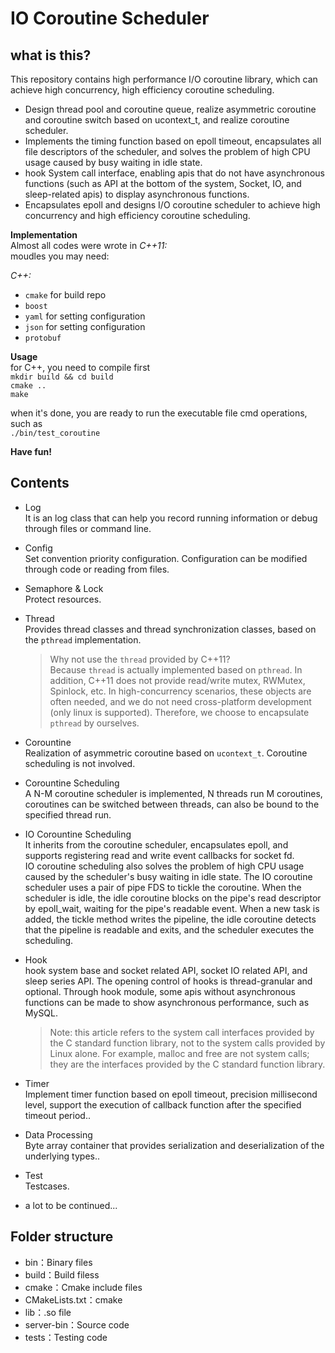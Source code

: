 # IO Coroutine Scheduler

## what is this?
This repository contains high performance I/O coroutine library, which can achieve high concurrency, high efficiency coroutine scheduling.

- Design thread pool and coroutine queue, realize asymmetric coroutine and coroutine switch based on ucontext_t, and realize coroutine scheduler.
- Implements the timing function based on epoll timeout, encapsulates all file descriptors of the scheduler, and solves the problem of high CPU usage caused by busy waiting in idle state.
- hook System call interface, enabling apis that do not have asynchronous functions (such as API at the bottom of the system, Socket, IO, and sleep-related apis) to display asynchronous functions.
- Encapsulates epoll and designs I/O coroutine scheduler to achieve high concurrency and high efficiency coroutine scheduling.

<strong>Implementation</strong>  
Almost all codes were wrote in _C++11:_   
moudles you may need:  

_C++:_  
- `cmake` for build repo  
- `boost`   
- `yaml` for setting configuration
- `json` for setting configuration
- `protobuf`

<strong>Usage</strong>  
for C++, you need to compile first  
    `mkdir build && cd build`  
    `cmake ..`  
    `make`  

when it's done, you are ready to run the executable file cmd operations, such as   
    `./bin/test_coroutine`  

<strong>Have fun!</strong>  

## Contents
* Log  
It is an log class that can help you record running information or debug through files or command line.  

* Config  
Set convention priority configuration. Configuration can be modified through code or reading from files.

* Semaphore & Lock  
Protect resources.  

* Thread  
Provides thread classes and thread synchronization classes, based on the `pthread` implementation.
    > Why not use the `thread` provided by C++11?  
    > Because `thread` is actually implemented based on `pthread`. In addition, C++11 does not provide read/write mutex, RWMutex, Spinlock, etc. In high-concurrency scenarios, these objects are often needed, and we do not need cross-platform development (only linux is supported). Therefore, we choose to encapsulate `pthread` by ourselves.

* Corountine  
Realization of asymmetric coroutine based on `ucontext_t`. Coroutine scheduling is not involved.  

* Corountine Scheduling  
A N-M coroutine scheduler is implemented, N threads run M coroutines, coroutines can be switched between threads, can also be bound to the specified thread run.

* IO Corountine Scheduling  
It inherits from the coroutine scheduler, encapsulates epoll, and supports registering read and write event callbacks for socket fd.  
IO coroutine scheduling also solves the problem of high CPU usage caused by the scheduler's busy waiting in idle state. The IO coroutine scheduler uses a pair of pipe FDS to tickle the coroutine. When the scheduler is idle, the idle coroutine blocks on the pipe's read descriptor by epoll_wait, waiting for the pipe's readable event. When a new task is added, the tickle method writes the pipeline, the idle coroutine detects that the pipeline is readable and exits, and the scheduler executes the scheduling. 

* Hook  
hook system base and socket related API, socket IO related API, and sleep series API. The opening control of hooks is thread-granular and optional. Through hook module, some apis without asynchronous functions can be made to show asynchronous performance, such as MySQL.
    > Note: this article refers to the system call interfaces provided by the C standard function library, not to the system calls provided by Linux alone. For example, malloc and free are not system calls; they are the interfaces provided by the C standard function library.  

* Timer  
Implement timer function based on epoll timeout, precision millisecond level, support the execution of callback function after the specified timeout period..  

* Data Processing  
Byte array container that provides serialization and deserialization of the underlying types..  

* Test  
Testcases.  
  
* a lot to be continued...

## Folder structure

+ bin：Binary files
+ build：Build filess
+ cmake：Cmake include files
+ CMakeLists.txt：cmake
+ lib：.so file
+ server-bin：Source code
+ tests：Testing code
